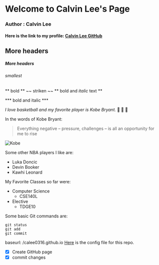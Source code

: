 # Welcome to Calvin Lee's Page

### Author : Calvin Lee
#### Here is the link to my profile: [Calvin Lee GitHub](https://github.com/calee0316)

## More headers
##### More headers
###### smallest

** bold **
~~ striken ~~
** bold and _italic_ text **

*** bold and italic ***

*I love basketball and my favorite player is Kobe Bryant.* :basketball: :basketball: :basketball:

In the words of Kobe Bryant: 

> Everything negative – pressure, challenges – is all an opportunity for me to rise

![Kobe](https://www.gannett-cdn.com/presto/2020/01/26/USAT/048dcaa6-9da8-422f-a57f-2af33fb7ef3e-sw01_reg_4_1202.JPG)

Some other NBA players I like are:
- Luka Doncic
- Devin Booker
- Kawhi Leonard

My Favorite Classes so far were: 
- Computer Science
  - CSE140L
- Elective
  - TDGE10
  

Some basic Git commands are:
```
git status
git add
git commit
```
baseurl: /calee0316.github.io
[Here](/calee0316.github.io/_config.yml) is the config file for this repo. 

- [x] Create GitHub page
- [x] commit changes
